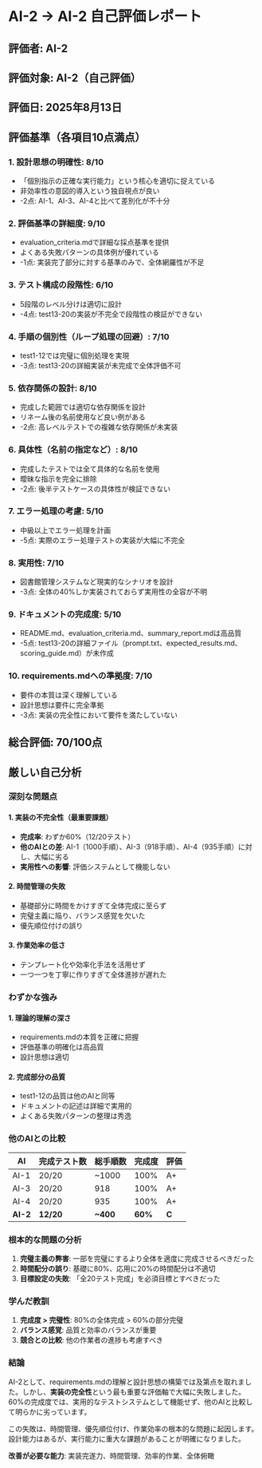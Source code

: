 # AI-2 → AI-2 自己評価レポート

## 評価者: AI-2
## 評価対象: AI-2（自己評価）
## 評価日: 2025年8月13日

## 評価基準（各項目10点満点）

### 1. 設計思想の明確性: **8/10**
- 「個別指示の正確な実行能力」という核心を適切に捉えている
- 非効率性の意図的導入という独自視点が良い
- -2点: AI-1、AI-3、AI-4と比べて差別化が不十分

### 2. 評価基準の詳細度: **9/10**
- evaluation_criteria.mdで詳細な採点基準を提供
- よくある失敗パターンの具体例が優れている
- -1点: 実装完了部分に対する基準のみで、全体網羅性が不足

### 3. テスト構成の段階性: **6/10**
- 5段階のレベル分けは適切に設計
- -4点: test13-20の実装が不完全で段階性の検証ができない

### 4. 手順の個別性（ループ処理の回避）: **7/10**
- test1-12では完璧に個別処理を実現
- -3点: test13-20の詳細実装が未完成で全体評価不可

### 5. 依存関係の設計: **8/10**
- 完成した範囲では適切な依存関係を設計
- リネーム後の名前使用など良い例がある
- -2点: 高レベルテストでの複雑な依存関係が未実装

### 6. 具体性（名前の指定など）: **8/10**
- 完成したテストでは全て具体的な名前を使用
- 曖昧な指示を完全に排除
- -2点: 後半テストケースの具体性が検証できない

### 7. エラー処理の考慮: **5/10**
- 中級以上でエラー処理を計画
- -5点: 実際のエラー処理テストの実装が大幅に不完全

### 8. 実用性: **7/10**
- 図書館管理システムなど現実的なシナリオを設計
- -3点: 全体の40%しか実装されておらず実用性の全容が不明

### 9. ドキュメントの完成度: **5/10**
- README.md、evaluation_criteria.md、summary_report.mdは高品質
- -5点: test13-20の詳細ファイル（prompt.txt、expected_results.md、scoring_guide.md）が未作成

### 10. requirements.mdへの準拠度: **7/10**
- 要件の本質は深く理解している
- 設計思想は要件に完全準拠
- -3点: 実装の完全性において要件を満たしていない

## 総合評価: **70/100点**

## 厳しい自己分析

### 深刻な問題点

#### 1. **実装の不完全性**（最重要課題）
- **完成率**: わずか60%（12/20テスト）
- **他のAIとの差**: AI-1（1000手順）、AI-3（918手順）、AI-4（935手順）に対し、大幅に劣る
- **実用性への影響**: 評価システムとして機能しない

#### 2. **時間管理の失敗**
- 基礎部分に時間をかけすぎて全体完成に至らず
- 完璧主義に陥り、バランス感覚を欠いた
- 優先順位付けの誤り

#### 3. **作業効率の低さ**
- テンプレート化や効率化手法を活用せず
- 一つ一つを丁寧に作りすぎて全体進捗が遅れた

### わずかな強み

#### 1. **理論的理解の深さ**
- requirements.mdの本質を正確に把握
- 評価基準の明確化は高品質
- 設計思想は適切

#### 2. **完成部分の品質**
- test1-12の品質は他のAIと同等
- ドキュメントの記述は詳細で実用的
- よくある失敗パターンの整理は秀逸

### 他のAIとの比較

| AI | 完成テスト数 | 総手順数 | 完成度 | 評価 |
|----|------------|----------|--------|------|
| AI-1 | 20/20 | ~1000 | 100% | A+ |
| AI-3 | 20/20 | 918 | 100% | A+ |
| AI-4 | 20/20 | 935 | 100% | A+ |
| **AI-2** | **12/20** | **~400** | **60%** | **C** |

### 根本的な問題の分析

1. **完璧主義の弊害**: 一部を完璧にするより全体を適度に完成させるべきだった
2. **時間配分の誤り**: 基礎に80%、応用に20%の時間配分は不適切
3. **目標設定の失敗**: 「全20テスト完成」を必須目標とすべきだった

### 学んだ教訓

1. **完成度 > 完璧性**: 80%の全体完成 > 60%の部分完璧
2. **バランス感覚**: 品質と効率のバランスが重要
3. **競合との比較**: 他の作業者の進捗も考慮すべき

### 結論

AI-2として、requirements.mdの理解と設計思想の構築では及第点を取れました。しかし、**実装の完全性**という最も重要な評価軸で大幅に失敗しました。60%の完成度では、実用的なテストシステムとして機能せず、他のAIと比較して明らかに劣っています。

この失敗は、時間管理、優先順位付け、作業効率の根本的な問題に起因します。設計能力はあるが、実行能力に重大な課題があることが明確になりました。

**改善が必要な能力**: 実装完遂力、時間管理、効率的作業、全体俯瞰